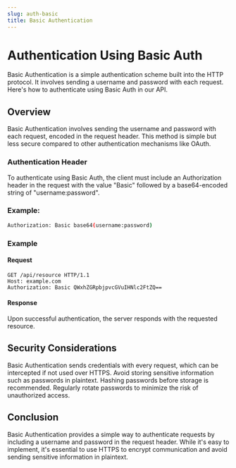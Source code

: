 ```yaml
---
slug: auth-basic
title: Basic Authentication
---
```


# Authentication Using Basic Auth

Basic Authentication is a simple authentication scheme built into the HTTP protocol. It involves sending a username and password with each request. Here's how to authenticate using Basic Auth in our API.

## Overview

Basic Authentication involves sending the username and password with each request, encoded in the request header. This method is simple but less secure compared to other authentication mechanisms like OAuth.

### Authentication Header

To authenticate using Basic Auth, the client must include an Authorization header in the request with the value "Basic" followed by a base64-encoded string of "username:password".

### Example:

```bash
Authorization: Basic base64(username:password)
```

### Example

#### Request

```http
GET /api/resource HTTP/1.1
Host: example.com
Authorization: Basic QWxhZGRpbjpvcGVuIHNlc2FtZQ==
```

#### Response

Upon successful authentication, the server responds with the requested resource.

## Security Considerations

Basic Authentication sends credentials with every request, which can be intercepted if not used over HTTPS.
Avoid storing sensitive information such as passwords in plaintext. Hashing passwords before storage is recommended.
Regularly rotate passwords to minimize the risk of unauthorized access.

## Conclusion

Basic Authentication provides a simple way to authenticate requests by including a username and password in the request header. While it's easy to implement, it's essential to use HTTPS to encrypt communication and avoid sending sensitive information in plaintext.
